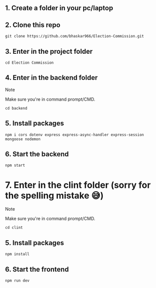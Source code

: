 ## 1. Create a folder in your pc/laptop
## 2. Clone this repo
```
git clone https://github.com/bhaskar966/Election-Commission.git
```
## 3. Enter in the project folder
```
cd Election Commission
```

## 4. Enter in the backend folder

> [!NOTE]
> Make sure you're in command prompt/CMD.


```
cd backend
```

## 5. Install packages

```
npm i cors dotenv express express-async-handler express-session mongoose nodemon
```

## 6. Start the backend

```
npm start 
```

# 7. Enter in the clint folder (sorry for the spelling mistake 😅)

> [!NOTE]
> Make sure you're in command prompt/CMD.

```
cd clint
```

## 5. Install packages

```
npm install
```

## 6. Start the frontend

```
npm run dev 
```
